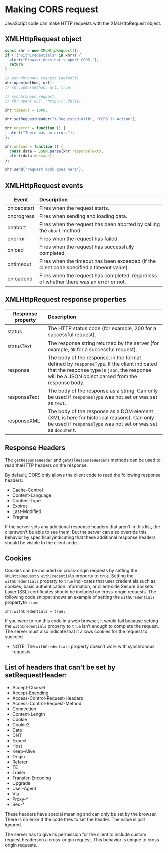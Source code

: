 # Making CORS request

JavaScript code can make HTTP requests with the XMLHttpRequest object.

## XMLHttpRequest object

```javascript
const xhr = new XMLHttpRequest();
if (!("withCredentials" in xhr)) {
  alert("Browser does not support CORS.");
  return;
}

// asynchronous request (default)
xhr.open(method, url);
// xhr.open(method, url, true);

// synchronous request
// xhr.open('GET','http://',false)

xhr.timeout = 1000;

xhr.setRequestHeader("X-Requested-With", "CORS in Action");

xhr.onerror = function () {
  alert("There was an error.");
};

xhr.onload = function () {
  const data = JSON.parse(xhr.responseText);
  alert(data.message);
};

xhr.send("request body goes here");
```

## XMLHttpRequest events

| Event       | Description                                                                              |
| ----------- | :--------------------------------------------------------------------------------------- |
| onloadstart | Fires when the request starts.                                                           |
| onprogress  | Fires when sending and loading data.                                                     |
| onabort     | Fires when the request has been aborted by calling the `abort` method.                   |
| onerror     | Fires when the request has failed.                                                       |
| onload      | Fires when the request has successfully completed.                                       |
| ontimeout   | Fires when the timeout has been exceeded (if the client code specified a timeout value). |
| onloadend   | Fires when the request has completed, regardless of whether there was an error or not.   |

## XMLHttpRequest response properties

| Response property | Description                                                                                                                                                                                    |
| ----------------- | :--------------------------------------------------------------------------------------------------------------------------------------------------------------------------------------------- |
| status            | The HTTP status code (for example, 200 for a successful request).                                                                                                                              |
| statusText        | The response string returned by the server (for example, `OK` for a successful request).                                                                                                       |
| response          | The body of the response, in the format defined by `responseType`. If the client indicated that the response type is `json`, the response will be a JSON object parsed from the response body. |
| responseText      | The body of the response as a string. Can only be used if `responseType` was not set or was set as `text`.                                                                                     |
| responseXML       | The body of the response as a DOM element (XML is here for historical reasons). Can only be used if `responseType` was not set or was set as `document`.                                       |

## Response Headers

The `getResponseHeader` and `getAllResponseHeaders` methods can be used to read theHTTP headers on the response.

By default, CORS only allows the client code to read the following response headers:

- Cache-Control
- Content-Language
- Content-Type
- Expires
- Last-Modified
- Pragma

If the server sets any additional response headers that aren’t in this list, the clientwon’t be able to see them. But the server can also override this behavior by specificallyindicating that these additional response headers should be visible to the client code.

## Cookies

Cookies can be included on cross-origin requests by setting the `XMLHttpRequest`’s `withCredentials` property to `true`. Setting the `withCredentials` property to `true` indi-cates that user credentials such as cookies, basic authentication information, or client-side Secure Sockets Layer (SSL) certificates should be included on cross-origin requests. The following code snippet shows an example of setting the `withCredentials` propertyto `true`:

```
xhr.withCredentials = true;
```

If you were to run this code in a web browser, it would fail because setting the `withCredentials` property to `true` isn’t enough to complete the request. The server must also indicate that it allows cookies for the request to succeed.

- NOTE: The `withCredentials` property doesn’t work with synchronous requests.

## List of headers that can't be set by setRequestHeader:

- Accept-Charset
- Accept-Encoding
- Access-Control-Request-Headers
- Access-Control-Request-Method
- Connection
- Content-Length
- Cookie
- Cookie2
- Date
- DNT
- Expect
- Host
- Keep-Alive
- Origin
- Referer
- TE
- Trailer
- Transfer-Encoding
- Upgrade
- User-Agent
- Via
- Proxy-\*
- Sec-\*

These headers have special meaning and can only be set by the browser. There is no error if the code tries to set the header. The value is just ignored.

The server has to give its permission for the client to include custom request headerson a cross-origin request. This behavior is unique to cross-origin requests.
